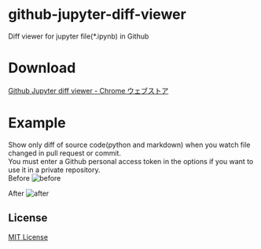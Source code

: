 # github-jupyter-diff-viewer
Diff viewer for jupyter file(*.ipynb) in Github

# Download
[Github Jupyter diff viewer \- Chrome ウェブストア](https://chrome.google.com/webstore/detail/github-jupyter-diff-viewe/bhncfkebhcnjhjpagogngbcdbapjdiej)

# Example
Show only diff of source code(python and markdown) when you watch file changed in pull request or commit.  
You must enter a Github personal access token in the options if you want to use it in a private repository.  
Before 
![before](https://user-images.githubusercontent.com/43720583/88475020-1f2f5c00-cf67-11ea-84a6-cab6c4b45208.png)

After
![after](https://user-images.githubusercontent.com/43720583/88475022-20f91f80-cf67-11ea-95e0-ada915d4daee.png)

## License
[MIT License](https://github.com/bana118/github-jupyter-diff-viewer/blob/master/LICENSE)

